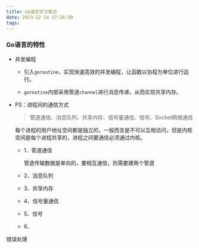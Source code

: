 ```yaml
---
title: Go语言学习笔记
date: 2023-12-14 17:16:50
tags:
---
```




### Go语言的特性

* 并发编程

  * 引入`goroutine`，实现快速高效的并发编程，让函数以协程为单位进行运行。


  * `goroutine`内部采用管道`channel`进行消息传递，从而实现共享内存。

* PS：进程间的通信方式

  > 管道通信、消息队列、共享内存、信号量通信、信号、Socket网络通信

  每个进程的用户地址空间都是独立的，一般而言是不可以互相访问，但是内核空间是每个进程共享的，进程之间要通信必须通过内核。

  * 1、管道通信

    管道传输数据是单向的，要相互通信，则需要建两个管道

  * 2、消息队列

  * 3、共享内存

  * 4、信号量通信

  * 5、信号

  * 6、



错误处理

